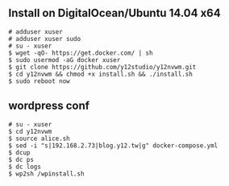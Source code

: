 Install on DigitalOcean/Ubuntu 14.04 x64
-----------
```
# adduser xuser
# adduser xuser sudo
# su - xuser
$ wget -qO- https://get.docker.com/ | sh
$ sudo usermod -aG docker xuser
$ git clone https://github.com/y12studio/y12nvwm.git
$ cd y12nvwm && chmod +x install.sh && ./install.sh
$ sudo reboot now
```
wordpress conf
-----
```
# su - xuser
$ cd y12nvwm
$ source alice.sh
$ sed -i "s|192.168.2.73|blog.y12.tw|g" docker-compose.yml
$ dcup
$ dc ps
$ dc logs
$ wp2sh /wpinstall.sh
```
